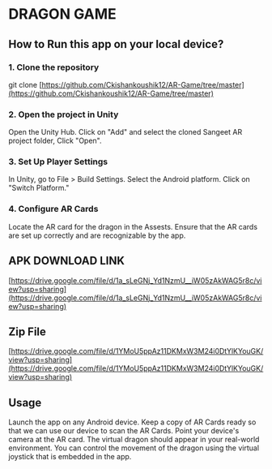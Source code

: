# **DRAGON GAME**

## How to Run this app on your local device?

### 1. Clone the repository
  git clone [https://github.com/Ckishankoushik12/AR-Game/tree/master](https://github.com/Ckishankoushik12/AR-Game/tree/master)

### 2. Open the project in Unity
  Open the Unity Hub. Click on "Add" and select the cloned Sangeet AR project folder, Click "Open".

### 3. Set Up Player Settings
  In Unity, go to File > Build Settings. Select the Android platform. Click on "Switch Platform."

### 4.  Configure AR Cards
  Locate the AR card for the dragon in the Assests. Ensure that the AR cards are set up correctly and are recognizable by the app.

## APK DOWNLOAD LINK

[https://drive.google.com/file/d/1a_sLeGNj_Yd1NzmU__iW05zAkWAG5r8c/view?usp=sharing](https://drive.google.com/file/d/1a_sLeGNj_Yd1NzmU__iW05zAkWAG5r8c/view?usp=sharing)

## Zip File
[https://drive.google.com/file/d/1YMoU5ppAz11DKMxW3M24i0DtYlKYouGK/view?usp=sharing](https://drive.google.com/file/d/1YMoU5ppAz11DKMxW3M24i0DtYlKYouGK/view?usp=sharing)

## Usage
Launch the app on any Android device.
Keep a copy of AR Cards ready so that we can use our device to scan the AR Cards. Point your device's camera at the AR card.
The virtual dragon should appear in your real-world environment. You can control the movement of the dragon using the virtual joystick that is embedded in the app.
